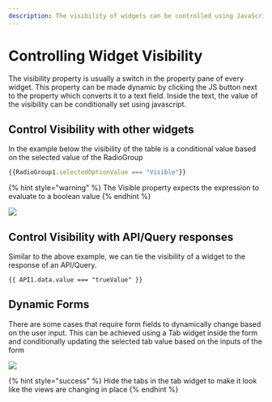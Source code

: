 ```yaml
---
description: The visibility of widgets can be controlled using JavaScript.
---
```


# Controlling Widget Visibility

The visibility property is usually a switch in the property pane of every widget. This property can be made dynamic by clicking the JS button next to the property which converts it to a text field. Inside the text, the value of the visibility can be conditionally set using javascript.

## Control Visibility with other widgets

In the example below the visibility of the table is a conditional value based on the selected value of the RadioGroup

```javascript
{{RadioGroup1.selectedOptionValue === "Visible"}}
```

{% hint style="warning" %}
The Visible property expects the expression to evaluate to a boolean value
{% endhint %}

![](../../.gitbook/assets/radio-visible.gif)

## Control Visibility with API/Query responses

Similar to the above example, we can tie the visibility of a widget to the response of an API/Query.

```text
{{ API1.data.value === "trueValue" }}
```

## Dynamic Forms

There are some cases that require form fields to dynamically change based on the user input. This can be achieved using a Tab widget inside the form and conditionally updating the selected tab value based on the inputs of the form

![](../../.gitbook/assets/dynamic-form.gif)

{% hint style="success" %}
Hide the tabs in the tab widget to make it look like the views are changing in place
{% endhint %}

